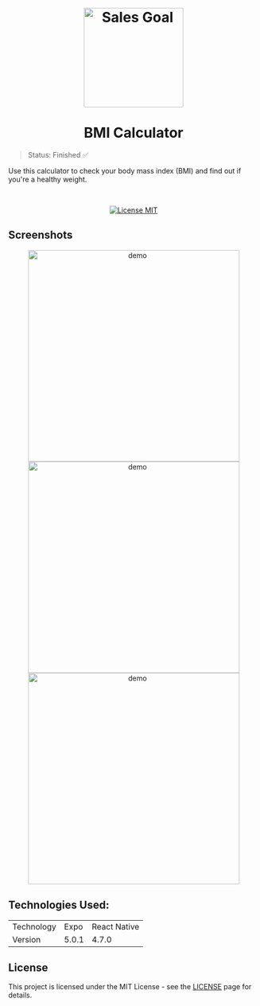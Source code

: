 <h1 align="center">
<br>
  <img src="https://user-images.githubusercontent.com/54152996/147775422-c89a2c27-5f04-42b1-8fc1-a1d292415d00.png" alt="Sales Goal" width="200">
<br>
<br>
  BMI Calculator
</h1>

> Status: Finished ✅

<p>Use this calculator to check your body mass index (BMI) and find out if you're a healthy weight. </p>

<br>

<p align="center">
  <a href="https://opensource.org/licenses/MIT">
    <img src="https://img.shields.io/badge/License-MIT-blue.svg" alt="License MIT">
  </a>
</p>

## Screenshots

<div align="center">
  <img src="https://user-images.githubusercontent.com/54152996/147794668-f39d161a-301d-4db2-8ab9-32071e2f18e2.jpeg" alt="demo" height="425">
  <img src="https://user-images.githubusercontent.com/54152996/147794668-f39d161a-301d-4db2-8ab9-32071e2f18e2.jpeg" alt="demo" height="425">
  <img src="https://user-images.githubusercontent.com/54152996/147794668-f39d161a-301d-4db2-8ab9-32071e2f18e2.jpeg" alt="demo" height="425">
</div>

## Technologies Used:

<table>
  <tr>
    <td>Technology</td>
    <td>Expo</td>
    <td>React Native</td>
  </tr>
  <tr>
    <td>Version</td>
    <td>5.0.1</td>
    <td>4.7.0</td>
  </tr>
</table>


## License

This project is licensed under the MIT License - see the [LICENSE](https://opensource.org/licenses/MIT) page for details.
